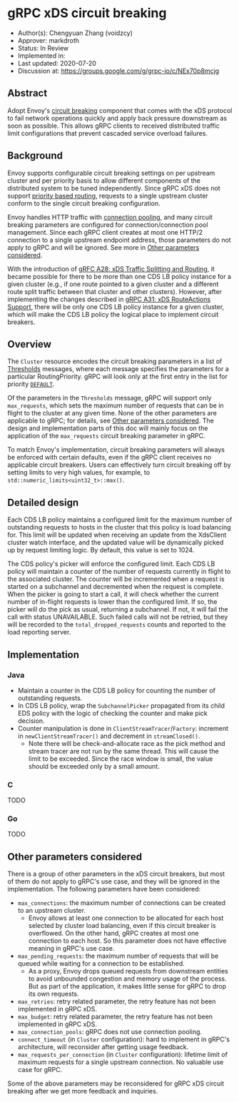 # gRPC xDS circuit breaking

* Author(s): Chengyuan Zhang (voidzcy)
* Approver: markdroth
* Status: In Review
* Implemented in:
* Last updated: 2020-07-20
* Discussion at: https://groups.google.com/g/grpc-io/c/NEx70p8mcjg


## Abstract

Adopt Envoy's [circuit breaking](https://www.envoyproxy.io/docs/envoy/latest/intro/arch_overview/upstream/circuit_breaking#circuit-breaking) 
component that comes with the xDS protocol to
fail network operations quickly and apply back pressure downstream as soon as
possible. This allows gRPC clients to received distributed traffic limit 
configurations that prevent cascaded service overload failures. 

## Background

Envoy supports configurable circuit breaking settings on per upstream cluster 
and per priority basis to allow different components of the distributed system
to be tuned independently. Since gRPC xDS does not support [priority based
routing](https://www.envoyproxy.io/docs/envoy/latest/intro/arch_overview/http/http_routing#arch-overview-http-routing-priority), 
requests to a single upstream cluster conform to the single circuit breaking
configuration.

Envoy handles HTTP traffic with [connection pooling](https://www.envoyproxy.io/docs/envoy/latest/intro/arch_overview/upstream/connection_pooling#connection-pooling),
and many circuit breaking parameters are configured for
connection/connection pool management. Since each gRPC client creates at most
one HTTP/2 connection to a single upstream endpoint address, those
parameters do not apply to gRPC and will be ignored. See more in
[Other parameters considered](#other-parameters-considered).

With the introduction of [gRFC A28: xDS Traffic Splitting and Routing](https://github.com/grpc/proposal/blob/master/A28-xds-traffic-splitting-and-routing.md), 
it became possible for there to be more than one CDS LB policy instance for a 
given cluster (e.g., if one route pointed to a given cluster and a different 
route split traffic between that cluster and other clusters).  However, after 
implementing the changes described in [gRPC A31: xDS RouteActions Support](https://github.com/grpc/proposal/pull/192),
there will be only one CDS LB policy instance for a given cluster, which will
make the CDS LB policy the logical place to implement circuit breakers.

## Overview

The `Cluster` resource encodes the circuit breaking parameters in a list of
[Thresholds](https://www.envoyproxy.io/docs/envoy/latest/api-v2/api/v2/cluster/circuit_breaker.proto#cluster-circuitbreakers-thresholds)
messages, where each message specifies the parameters for a particular 
RoutingPriority. gRPC will look only at the first entry in the list for 
priority [`DEFAULT`](https://www.envoyproxy.io/docs/envoy/latest/api-v2/api/v2/core/base.proto#enum-core-routingpriority).

Of the parameters in the `Thresholds` message, gRPC will support only
`max_requests`, which sets the maximum number of requests that can be in flight
to the cluster at any given time.  None of the other parameters are applicable
to gRPC; for details, see [Other parameters considered](#other-parameters-considered).
The design and implementation parts of this doc will mainly focus on the
application of the `max_requests` circuit breaking parameter in gRPC.

To match Envoy's implementation, circuit breaking parameters will always be 
enforced with certain defaults, even if the gRPC client receives no applicable 
circuit breakers. Users can effectively turn circuit breaking off by setting
limits to very high values, for example, to 
`std::numeric_limits<uint32_t>::max()`.

## Detailed design

Each CDS LB policy maintains a configured limit for the maximum number of 
outstanding requests to hosts in the cluster that this policy is load balancing
for. This limit will be updated when receiving an update from the XdsClient
cluster watch interface, and the updated value will be dynamically picked up 
by request limiting logic. By default, this value is set to 1024.

The CDS policy's picker will enforce the configured limit. Each CDS LB policy
will maintain a counter of the number of requests currently in flight to 
the associated cluster. The counter will be incremented when a request
is started on a subchannel and decremented when the request is complete. 
When the picker is going to start a call, it will check whether the current
number of in-flight requests is lower than the configured limit. If so, the 
picker will do the pick as usual, returning a subchannel. If not, it will 
fail the call with status UNAVAILABLE. Such failed calls will not be retried,
but they will be recorded to the `total_dropped_requests` counts and reported
to the load reporting server.

## Implementation

### Java
- Maintain a counter in the CDS LB policy for counting the number of 
outstanding requests.
- In CDS LB policy, wrap the `SubchannelPicker` propagated from its child 
EDS policy with the logic of checking the counter and make pick decision.
- Counter manipulation is done in `ClientStreamTracer`/`Factory`: increment
in `newClientStreamTracer()` and decrement in `streamClosed()`.
    - Note there will be check-and-allocate race as the pick method and stream
    tracer are not run by the same thread. This will cause the limit to
    be exceeded. Since the race window is small, the value should be exceeded 
    only by a small amount.

### C
TODO

### Go
TODO

## Other parameters considered

There is a group of other parameters in the xDS circuit breakers, but most of
them do not apply to gRPC's use case, and they will be ignored in the 
implementation. The following parameters have been considered:

- `max_connections`: the maximum number of connections can be created to an 
upstream cluster.
    - Envoy allows at least one connection to be allocated for each host 
    selected by cluster load balancing, even if this circuit breaker is
    overflowed. On the other hand, gRPC creates at most one connection to each
    host. So this parameter does not have effective meaning in gRPC's use
    case.
- `max_pending_requests`: the maximum number of requests that will be queued
while waiting for a connection to be established.
    - As a proxy, Envoy drops queued requests from downstream entities to avoid
    unbounded congestion and memory usage of the process. But as part of the
    application, it makes little sense for gRPC to drop its own requests.
- `max_retries`: retry related parameter, the retry feature has not been 
implemented in gRPC xDS.
- `max_budget`: retry related parameter, the retry feature has not been 
implemented in gRPC xDS.
- `max_connection_pools`: gRPC does not use connection pooling.
- `connect_timeout` (in `Cluster` configuration): hard to implement in gRPC's 
architecture, will reconsider after getting usage feedback.
- `max_requests_per_connection` (in `Cluster` configuration): lifetime limit 
of maximum requests for a single upstream connection. No valuable use case for
gRPC.

Some of the above parameters may be reconsidered for gRPC xDS circuit
breaking after we get more feedback and inquiries.
